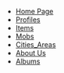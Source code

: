 ﻿* [Home Page]()
* [Profiles](en_us/Profiles/1.md)
* [Items](en_us/Items/1.md)
* [Mobs](en_us/Mobs/1.md)
* [Cities_Areas](en_us/Cities_Areas/1.md)
* [About Us](en_us/About_Us/1.md)
* [Albums]()